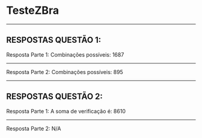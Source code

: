 # TesteZBra

------------------------------------------------
RESPOSTAS QUESTÃO 1: 
------------------------------------------------

Resposta Parte 1: 
Combinações possíveis: 1687

------------------------------------------------

Resposta Parte 2: 
Combinações possíveis: 895


------------------------------------------------
RESPOSTAS QUESTÃO 2:
------------------------------------------------

Resposta Parte 1: 
A soma de verificação é: 8610

------------------------------------------------

Resposta Parte 2: 
N/A

